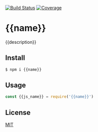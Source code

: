 [![Build Status](https://github.com/{{user}}/{{repo}}/actions/workflows/nodejs.yml/badge.svg)](https://github.com/{{user}}/{{repo}}/actions/workflows/nodejs.yml)
[![Coverage](https://codecov.io/gh/{{user}}/{{repo}}/branch/main/graph/badge.svg)](https://codecov.io/gh/{{user}}/{{repo}})

# {{name}}

{{description}}

## Install

```sh
$ npm i {{name}}
```

## Usage

```js
const {{js_name}} = require('{{name}}')
```

## License

[MIT](LICENSE)
